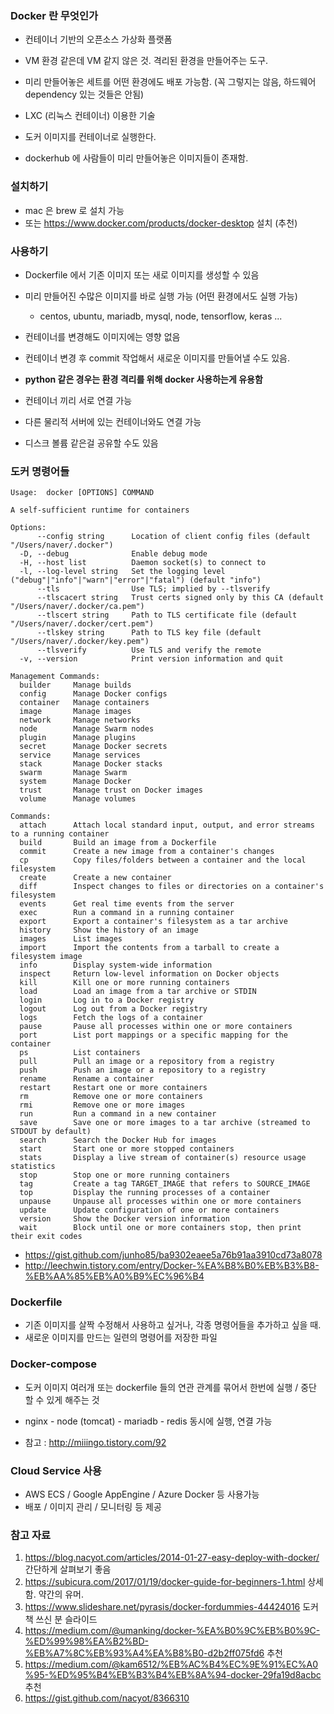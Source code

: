 ### Docker 란 무엇인가
- 컨테이너 기반의 오픈소스 가상화 플랫폼 
- VM 환경 같은데 VM 같지 않은 것. 격리된 환경을 만들어주는 도구.
- 미리 만들어놓은 세트를 어떤 환경에도 배포 가능함. (꼭 그렇지는 않음, 하드웨어 dependency 있는 것들은 안됨)
- LXC (리눅스 컨테이너) 이용한 기술

- 도커 이미지를 컨테이너로 실행한다. 

- dockerhub 에 사람들이 미리 만들어놓은 이미지들이 존재함.

### 설치하기
- mac 은 brew 로 설치 가능
- 또는 https://www.docker.com/products/docker-desktop 설치 (추천)

### 사용하기
- Dockerfile 에서 기존 이미지 또는 새로 이미지를 생성할 수 있음
- 미리 만들어진 수많은 이미지를 바로 실행 가능 (어떤 환경에서도 실행 가능)
    - centos, ubuntu, mariadb, mysql, node, tensorflow, keras ...
- 컨테이너를 변경해도 이미지에는 영향 없음
- 컨테이너 변경 후 commit 작업해서 새로운 이미지를 만들어낼 수도 있음.

- **python 같은 경우는 환경 격리를 위해 docker 사용하는게 유용함**

- 컨테이너 끼리 서로 연결 가능
- 다른 물리적 서버에 있는 컨테이너와도 연결 가능
- 디스크 볼륨 같은걸 공유할 수도 있음

### 도커 명령어들
```
Usage:	docker [OPTIONS] COMMAND

A self-sufficient runtime for containers

Options:
      --config string      Location of client config files (default "/Users/naver/.docker")
  -D, --debug              Enable debug mode
  -H, --host list          Daemon socket(s) to connect to
  -l, --log-level string   Set the logging level ("debug"|"info"|"warn"|"error"|"fatal") (default "info")
      --tls                Use TLS; implied by --tlsverify
      --tlscacert string   Trust certs signed only by this CA (default "/Users/naver/.docker/ca.pem")
      --tlscert string     Path to TLS certificate file (default "/Users/naver/.docker/cert.pem")
      --tlskey string      Path to TLS key file (default "/Users/naver/.docker/key.pem")
      --tlsverify          Use TLS and verify the remote
  -v, --version            Print version information and quit

Management Commands:
  builder     Manage builds
  config      Manage Docker configs
  container   Manage containers
  image       Manage images
  network     Manage networks
  node        Manage Swarm nodes
  plugin      Manage plugins
  secret      Manage Docker secrets
  service     Manage services
  stack       Manage Docker stacks
  swarm       Manage Swarm
  system      Manage Docker
  trust       Manage trust on Docker images
  volume      Manage volumes

Commands:
  attach      Attach local standard input, output, and error streams to a running container
  build       Build an image from a Dockerfile
  commit      Create a new image from a container's changes
  cp          Copy files/folders between a container and the local filesystem
  create      Create a new container
  diff        Inspect changes to files or directories on a container's filesystem
  events      Get real time events from the server
  exec        Run a command in a running container
  export      Export a container's filesystem as a tar archive
  history     Show the history of an image
  images      List images
  import      Import the contents from a tarball to create a filesystem image
  info        Display system-wide information
  inspect     Return low-level information on Docker objects
  kill        Kill one or more running containers
  load        Load an image from a tar archive or STDIN
  login       Log in to a Docker registry
  logout      Log out from a Docker registry
  logs        Fetch the logs of a container
  pause       Pause all processes within one or more containers
  port        List port mappings or a specific mapping for the container
  ps          List containers
  pull        Pull an image or a repository from a registry
  push        Push an image or a repository to a registry
  rename      Rename a container
  restart     Restart one or more containers
  rm          Remove one or more containers
  rmi         Remove one or more images
  run         Run a command in a new container
  save        Save one or more images to a tar archive (streamed to STDOUT by default)
  search      Search the Docker Hub for images
  start       Start one or more stopped containers
  stats       Display a live stream of container(s) resource usage statistics
  stop        Stop one or more running containers
  tag         Create a tag TARGET_IMAGE that refers to SOURCE_IMAGE
  top         Display the running processes of a container
  unpause     Unpause all processes within one or more containers
  update      Update configuration of one or more containers
  version     Show the Docker version information
  wait        Block until one or more containers stop, then print their exit codes
```

- https://gist.github.com/junho85/ba9302eaee5a76b91aa3910cd73a8078
- http://leechwin.tistory.com/entry/Docker-%EA%B8%B0%EB%B3%B8-%EB%AA%85%EB%A0%B9%EC%96%B4

### Dockerfile
- 기존 이미지를 살짝 수정해서 사용하고 싶거나, 각종 명령어들을 추가하고 싶을 때.
- 새로운 이미지를 만드는 일련의 명령어를 저장한 파일

### Docker-compose
- 도커 이미지 여러개 또는 dockerfile 들의 연관 관계를 묶어서 한번에 실행 / 중단 할 수 있게 해주는 것
- nginx - node (tomcat) - mariadb - redis 동시에 실행, 연결 가능

- 참고 : http://miiingo.tistory.com/92



### Cloud Service 사용
- AWS ECS / Google AppEngine / Azure Docker 등 사용가능
- 배포 / 이미지 관리 / 모니터링 등 제공




### 참고 자료
1. https://blog.nacyot.com/articles/2014-01-27-easy-deploy-with-docker/  간단하게 살펴보기 좋음 
2. https://subicura.com/2017/01/19/docker-guide-for-beginners-1.html   상세함. 약간의 유머. 
3. https://www.slideshare.net/pyrasis/docker-fordummies-44424016 도커 책 쓰신 분 슬라이드 
4. https://medium.com/@umanking/docker-%EA%B0%9C%EB%B0%9C-%ED%99%98%EA%B2%BD-%EB%A7%8C%EB%93%A4%EA%B8%B0-d2b2ff075fd6 추천
5. https://medium.com/@kam6512/%EB%AC%B4%EC%9E%91%EC%A0%95-%ED%95%B4%EB%B3%B4%EB%8A%94-docker-29fa19d8acbc 추천 
6. https://gist.github.com/nacyot/8366310 
